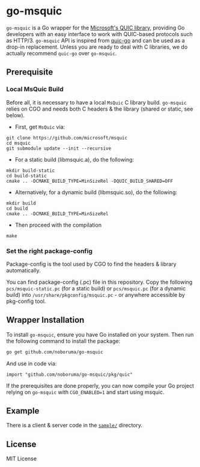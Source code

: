 # go-msquic

`go-msquic` is a Go wrapper for the [Microsoft's QUIC library](https://github.com/microsoft/msquic), providing Go developers with an easy interface to work with QUIC-based protocols such as HTTP/3.
`go-msquic` API is inspired from [quic-go](https://github.com/quic-go/quic-go) and can be used as a drop-in replacement. Unless you are ready to deal with C libraries, we do actually recommend `quic-go` over `go-msquic`.

## Prerequisite

### Local MsQuic Build

Before all, it is necessary to have a local `MsQuic` C library build.
`go-msquic` relies on CGO and needs both C headers & the library (shared or static, see below).

- First, get `MsQuic` via:

```
git clone https://github.com/microsoft/msquic
cd msquic
git submodule update --init --recursive
```

- For a static build (libmsquic.a), do the following:

```
mkdir build-static
cd build-static
cmake .. -DCMAKE_BUILD_TYPE=MinSizeRel -DQUIC_BUILD_SHARED=OFF
```

- Alternatively, for a dynamic build (libmsquic.so), do the following:

```
mkdir build
cd build
cmake .. -DCMAKE_BUILD_TYPE=MinSizeRel
```

- Then proceed with the compilation

```
make
```

### Set the right package-config

Package-config is the tool used by CGO to find the headers & library automatically.

You can find package-config (.pc) file in this repository. Copy the following `pcs/msquic-static.pc` (for a static build) or `pcs/msquic.pc` (for a dynamic build) into `/usr/share/pkgconfig/msquic.pc` - or anywhere accessible by pkg-config tool.

## Wrapper Installation

To install `go-msquic`, ensure you have Go installed on your system. Then run the following command to install the package:

```bash
go get github.com/noboruma/go-msquic
```

And use in code via:
```
import "github.com/noboruma/go-msquic/pkg/quic"
```
If the prerequisites are done properly, you can now compile your Go project relying on `go-msquic` with `CGO_ENABLED=1` and start using msquic.

## Example

There is a client & server code in the [`sample/`](https://github.com/noboruma/go-msquic/tree/main/sample) directory.

## License

MIT License
